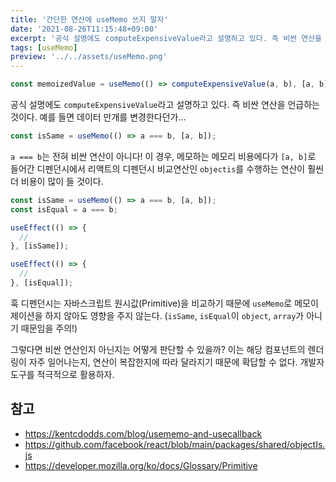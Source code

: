 ```yaml
---
title: '간단한 연산에 useMemo 쓰지 말자'
date: '2021-08-26T11:15:48+09:00'
excerpt: '공식 설명에도 computeExpensiveValue라고 설명하고 있다. 즉 비싼 연산을 언급하는 것이다. `a === b`는 비싼 연산이 아니다!'
tags: [useMemo]
preview: '../../assets/useMemo.png'
---
```


```ts
const memoizedValue = useMemo(() => computeExpensiveValue(a, b), [a, b]);
```

공식 설명에도 `computeExpensiveValue`라고 설명하고 있다. 즉 비싼 연산을 언급하는 것이다. 예를 들면 데이터 만개를 변경한다던가...

```ts
const isSame = useMemo(() => a === b, [a, b]);
```

`a === b`는 전혀 비싼 연산이 아니다! 이 경우, 메모하는 메모리 비용에다가 `[a, b]`로 들어간 디펜던시에서 리액트의 디펜던시 비교연산인 `objectis`를 수행하는 연산이 훨씬 더 비용이 많이 들 것이다.

```ts
const isSame = useMemo(() => a === b, [a, b]);
const isEqual = a === b;

useEffect(() => {
  //
}, [isSame]);

useEffect(() => {
  //
}, [isEqual]);
```

훅 디펜던시는 자바스크립트 원시값(Primitive)을 비교하기 때문에 `useMemo`로 메모이제이션을 하지 않아도 영향을 주지 않는다. (`isSame`, `isEqual`이 `object`, `array`가 아니기 때문임을 주의!)

그렇다면 비싼 연산인지 아닌지는 어떻게 판단할 수 있을까? 이는 해당 컴포넌트의 렌더링이 자주 일어나는지, 연산이 복잡한지에 따라 달라지기 때문에 확답할 수 없다. 개발자도구를 적극적으로 활용하자.

## 참고

- https://kentcdodds.com/blog/usememo-and-usecallback
- https://github.com/facebook/react/blob/main/packages/shared/objectIs.js
- https://developer.mozilla.org/ko/docs/Glossary/Primitive

